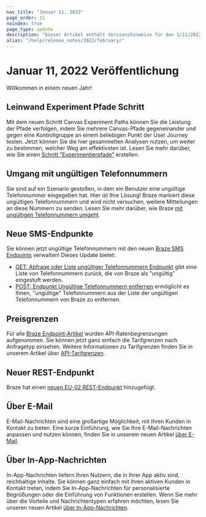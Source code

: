 ```yaml
---
nav_title: "Januar 11, 2022"
page_order: 11
noindex: true
page_type: update
description: "Dieser Artikel enthält Versionshinweise für den 1/11/2022."
alias: "/help/release_notes/2022/february/"
---
```

# Januar 11, 2022 Veröffentlichung

Willkommen in einem neuen Jahr!

## Leinwand Experiment Pfade Schritt
Mit dem neuen Schritt Canvas Experiment Paths können Sie die Leistung der Pfade verfolgen, indem Sie mehrere Canvas-Pfade gegeneinander und gegen eine Kontrollgruppe an einem beliebigen Punkt der User Journey testen. Jetzt können Sie die hier gesammelten Analysen nutzen, um weiter zu bestimmen, welcher Weg am effektivsten ist. Lesen Sie mehr darüber, wie Sie einen [Schritt "Experimentierpfade"]({{site.baseurl}}/user_guide/engagement_tools/canvas/canvas_components/experiment_step/) erstellen.

## Umgang mit ungültigen Telefonnummern
Sie sind auf ein Szenario gestoßen, in dem ein Benutzer eine ungültige Telefonnummer eingegeben hat. Hier ist Ihre Lösung! Braze markiert diese ungültigen Telefonnummern und wird nicht versuchen, weitere Mitteilungen an diese Nummern zu senden. Lesen Sie mehr darüber, wie Braze [mit ungültigen Telefonnummern umgeht]({{site.baseurl}}/user_guide/message_building_by_channel/sms/phone_numbers/user_phone_numbers/#handling-invalid-phone-numbers/).

## Neue SMS-Endpunkte
Sie können jetzt ungültige Telefonnummern mit den neuen [Braze SMS Endpoints]({{site.baseurl}}/api/endpoints/sms/) verwalten! Dieses Update bietet:
- [GET: Abfrage oder Liste ungültiger Telefonnummern Endpunkt]({{site.baseurl}}/api/endpoints/sms/get_query_invalid_numbers/) gibt eine Liste von Telefonnummern zurück, die von Braze als "ungültig" eingestuft werden.
- [POST: Endpunkt Ungültige Telefonnummern entfernen]({{site.baseurl}}/api/endpoints/sms/post_remove_invalid_numbers/) ermöglicht es Ihnen, "ungültige" Telefonnummern aus der Liste der ungültigen Telefonnummern von Braze zu entfernen.

## Preisgrenzen
Für alle [Braze Endpoint-Artikel]({{site.baseurl}}/api/basics/#nav_top_endpoints) wurden API-Ratenbegrenzungen aufgenommen. Sie können jetzt ganz einfach die Tarifgrenzen nach Anfragetyp einsehen. Weitere Informationen zu Tarifgrenzen finden Sie in unserem Artikel über [API-Tarifgrenzen]({{site.baseurl}}/api/api_limits/).

## Neuer REST-Endpunkt
Braze hat einen [neuen EU-02 REST-Endpunkt]({{site.baseurl}}/api/basics/#api-definitions) hinzugefügt.

## Über E-Mail
E-Mail-Nachrichten sind eine großartige Möglichkeit, mit Ihren Kunden in Kontakt zu treten. Eine kurze Einführung, wie Sie Ihre E-Mail-Nachrichten anpassen und nutzen können, finden Sie in unserem neuen Artikel [über E-Mail]({{site.baseurl}}/user_guide/message_building_by_channel/email/about/). 

## Über In-App-Nachrichten
In-App-Nachrichten liefern Ihren Nutzern, die in Ihrer App aktiv sind, reichhaltige Inhalte. Sie können ganz einfach mit Ihren aktiven Kunden in Kontakt treten, indem Sie In-App-Nachrichten für personalisierte Begrüßungen oder die Einführung von Funktionen erstellen. Wenn Sie mehr über die Vorteile und Nachrichtentypen erfahren möchten, lesen Sie unseren neuen Artikel [über In-App-Nachrichten]({{site.baseurl}}/user_guide/message_building_by_channel/in-app_messages/about/).